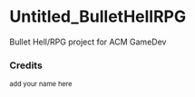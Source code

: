# Untitled_BulletHellRPG
Bullet Hell/RPG project for ACM GameDev

### Credits
<sub>add your name here</sub>
